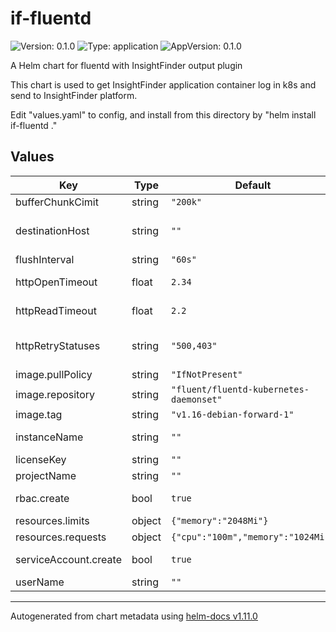 # if-fluentd

![Version: 0.1.0](https://img.shields.io/badge/Version-0.1.0-informational?style=flat-square) ![Type: application](https://img.shields.io/badge/Type-application-informational?style=flat-square) ![AppVersion: 0.1.0](https://img.shields.io/badge/AppVersion-0.1.0-informational?style=flat-square)

A Helm chart for fluentd with InsightFinder output plugin

This chart is used to get InsightFinder application container log in k8s and send to InsightFinder platform.

Edit "values.yaml" to config, and install from this directory by "helm install if-fluentd ."

## Values

| Key | Type | Default | Description |
|-----|------|---------|-------------|
| bufferChunkCimit | string | `"200k"` | Buffer chunk limit |
| destinationHost | string | `""` | URL of InsightFinder Platform. e.g. https://stg.insightfinder.com |
| flushInterval | string | `"60s"` | Flush interval |
| httpOpenTimeout | float | `2.34` | Open timeout in seconds, supports floats |
| httpReadTimeout | float | `2.2` | Read timeout in seconds, supports floats |
| httpRetryStatuses | string | `"500,403"` | Comma separated list of http statuses which need to be retried |
| image.pullPolicy | string | `"IfNotPresent"` | Image pull policy |
| image.repository | string | `"fluent/fluentd-kubernetes-daemonset"` | Image repo |
| image.tag | string | `"v1.16-debian-forward-1"` | Image tag |
| instanceName | string | `""` | Instance name (leave blank to use hostname) |
| licenseKey | string | `""` | License Key |
| projectName | string | `""` | Project name |
| rbac.create | bool | `true` | Enable creating ClusterRole and ClusterRoleBinding |
| resources.limits | object | `{"memory":"2048Mi"}` | Resources limits |
| resources.requests | object | `{"cpu":"100m","memory":"1024Mi"}` | Resources requests |
| serviceAccount.create | bool | `true` | Enable creating ServiceAccount |
| userName | string | `""` | User name |

----------------------------------------------
Autogenerated from chart metadata using [helm-docs v1.11.0](https://github.com/norwoodj/helm-docs/releases/v1.11.0)
